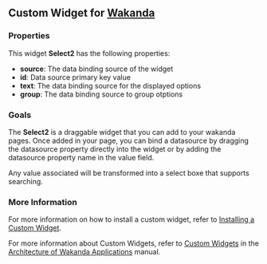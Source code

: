 ## Custom Widget for [Wakanda](http://wakanda.org/)### PropertiesThis widget __Select2__ has the following properties: * __source__: The data binding source of the widget* __id__: Data source primary key value* __text__: The data binding source for the displayed options* __group__: The data binding source to group otptions### GoalsThe __Select2__ is a draggable widget that you can add to your wakanda pages. Once added in your page, you can bind a datasource by dragging the datasource property directly into the widget or by adding the datasource property name in the value field. Any value associated will be transformed into a select boxe that supports searching.### More InformationFor more information on how to install a custom widget, refer to [Installing a Custom Widget](http://doc.wakanda.org/WakandaStudio0/help/Title/en/page3869.html#1027761).For more information about Custom Widgets, refer to [Custom Widgets](http://doc.wakanda.org/Wakanda0.v5/help/Title/en/page3863.html "Custom Widgets") in the [Architecture of Wakanda Applications](http://doc.wakanda.org/Wakanda0.v5/help/Title/en/page3844.html "Architecture of Wakanda Applications") manual.